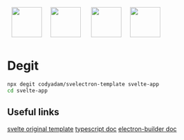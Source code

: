
<img src="https://svelte.dev/favicon.png" alt="" style="margin: 10px" width="70px"/><img src="https://sass-lang.com/favicon.ico" alt="" style="margin: 10px" width="70px"/> <img src="https://www.electronjs.org/images/favicon.ico" alt="" style="margin: 10px" width="70px"/><img src="https://www.typescriptlang.org/assets/images/icons/favicon.ico" alt="" style="margin: 10px" width="70px" />

# Degit

```bash
npx degit codyadam/svelectron-template svelte-app
cd svelte-app
```

## Useful links


[svelte original template](https://github.com/sveltejs/template)
[typescript doc](https://www.typescriptlang.org/docs/home.html)
[electron-builder doc](https://www.electron.build/)
